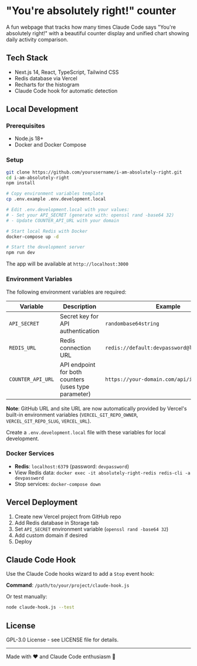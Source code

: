 # "You're absolutely right!" counter

A fun webpage that tracks how many times Claude Code says "You're absolutely right!" with a beautiful counter display and unified chart showing daily activity comparison.

## Tech Stack

- Next.js 14, React, TypeScript, Tailwind CSS
- Redis database via Vercel
- Recharts for the histogram
- Claude Code hook for automatic detection

## Local Development

### Prerequisites
- Node.js 18+ 
- Docker and Docker Compose

### Setup

```bash
git clone https://github.com/yourusername/i-am-absolutely-right.git
cd i-am-absolutely-right
npm install

# Copy environment variables template
cp .env.example .env.development.local

# Edit .env.development.local with your values:
# - Set your API_SECRET (generate with: openssl rand -base64 32)
# - Update COUNTER_API_URL with your domain

# Start local Redis with Docker
docker-compose up -d

# Start the development server
npm run dev
```

The app will be available at `http://localhost:3000`

### Environment Variables

The following environment variables are required:

| Variable | Description | Example |
|----------|-------------|---------|
| `API_SECRET` | Secret key for API authentication | `randombase64string` |
| `REDIS_URL` | Redis connection URL | `redis://default:devpassword@localhost:6379` |
| `COUNTER_API_URL` | API endpoint for both counters (uses type parameter) | `https://your-domain.com/api/increment` |

**Note**: GitHub URL and site URL are now automatically provided by Vercel's built-in environment variables (`VERCEL_GIT_REPO_OWNER`, `VERCEL_GIT_REPO_SLUG`, `VERCEL_URL`).

Create a `.env.development.local` file with these variables for local development.

### Docker Services

- **Redis**: `localhost:6379` (password: `devpassword`)
- View Redis data: `docker exec -it absolutely-right-redis redis-cli -a devpassword`
- Stop services: `docker-compose down`

## Vercel Deployment

1. Create new Vercel project from GitHub repo
2. Add Redis database in Storage tab
3. Set `API_SECRET` environment variable (`openssl rand -base64 32`)
4. Add custom domain if desired
5. Deploy

## Claude Code Hook

Use the Claude Code hooks wizard to add a `Stop` event hook:

**Command**: `/path/to/your/project/claude-hook.js`

Or test manually:
```bash
node claude-hook.js --test
```

## License

GPL-3.0 License - see LICENSE file for details.

---

Made with ❤️ and Claude Code enthusiasm 🤖